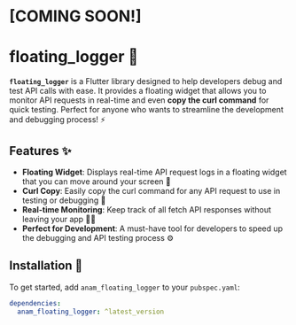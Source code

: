 # [COMING SOON!]

# floating_logger 🚀

**`floating_logger`** is a Flutter library designed to help developers debug and test API calls with ease. It provides a floating widget that allows you to monitor API requests in real-time and even **copy the curl command** for quick testing. Perfect for anyone who wants to streamline the development and debugging process! ⚡

## Features ✨

- **Floating Widget**: Displays real-time API request logs in a floating widget that you can move around your screen 📱
- **Curl Copy**: Easily copy the curl command for any API request to use in testing or debugging 📝
- **Real-time Monitoring**: Keep track of all fetch API responses without leaving your app 🕵️‍♂️
- **Perfect for Development**: A must-have tool for developers to speed up the debugging and API testing process ⚙️

## Installation 🔧

To get started, add `anam_floating_logger` to your `pubspec.yaml`:

```yaml
dependencies:
  anam_floating_logger: ^latest_version
